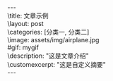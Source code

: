 \---  
\title: 文章示例  
\layout: post  
\categories: [分类一, 分类二]  
\image: assets/img/airplane.jpg  
\#gif: mygif  
\description: "这是文章介绍"  
\customexcerpt: "这是自定义摘要"  
\---  
